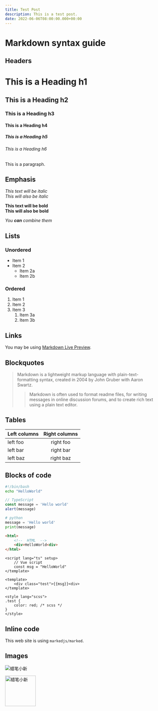 ```yaml
---
title: Test Post
description: This is a test post.
date: 2022-06-06T08:00:00.000+00:00
---
```


# Markdown syntax guide

## Headers

# This is a Heading h1
## This is a Heading h2 
### This is a Heading h3
#### This is a Heading h4
##### This is a Heading h5
###### This is a Heading h6

This is a paragraph.

## Emphasis

*This text will be italic*  
_This will also be italic_

**This text will be bold**  
__This will also be bold__

_You **can** combine them_

## Lists

### Unordered

* Item 1
* Item 2
  * Item 2a
  * Item 2b

### Ordered

1. Item 1
2. Item 2
3. Item 3
   1. Item 3a
   2. Item 3b

## Links

You may be using [Markdown Live Preview](https://markdownlivepreview.com/).

## Blockquotes

> Markdown is a lightweight markup language with plain-text-formatting syntax, created in 2004 by John Gruber with Aaron Swartz.
>
>> Markdown is often used to format readme files, for writing messages in online discussion forums, and to create rich text using a plain text editor.

## Tables

| Left columns  | Right columns |
| ------------- |:-------------:|
| left foo      | right foo     |
| left bar      | right bar     |
| left baz      | right baz     |

## Blocks of code

```bash
#!/bin/bash
echo "HelloWorld"
```

```ts
// TypeScript
const message = 'Hello world'
alert(message)
```

```python
# python
message = 'Hello world'
print(message)
```

```html
<html>
	<!--  HTML  -->
	<div>HelloWorld<div>
</html>
```

```vue
<script lang="ts" setup>
	// Vue script
	const msg = "HelloWorld"
</template>

<template>
	<div class="test">{{msg}}<div>
</template>

<style lang="scss">
.test {
	color: red; /* scss */
}
</style>
```

## Inline code

This web site is using `markedjs/marked`.


## Images

![蜡笔小新](https://p1.itc.cn/images01/20200611/b355f238a324427d956161b3a0d02d44.jpeg)

<img width="100px" src="https://p1.itc.cn/images01/20200611/b355f238a324427d956161b3a0d02d44.jpeg" alt="蜡笔小新">